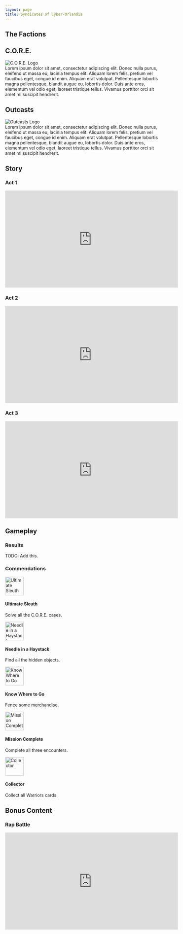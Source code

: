 ```yaml
---
layout: page
title: Syndicates of Cyber-Orlandia
---
```


## The Factions

<div class="row">
 <div class="col-md-12">
    <h2 id="C.O.R.E.">C.O.R.E.</h2>
 </div>
</div>
<div class="row">
 <div class="text-center col-md-3 col-sm-12">
    <img alt="C.O.R.E. Logo" src="http://statics.orlandia.talesoforlandia.com/past-orlandias/syndicates/core.png">
 </div>
 <div class="text-center col-md-9 col-sm-12">
    Lorem ipsum dolor sit amet, consectetur adipiscing elit. Donec nulla purus, eleifend ut massa eu, lacinia tempus elit. Aliquam lorem felis, pretium vel faucibus eget, congue id enim. Aliquam erat volutpat. Pellentesque lobortis magna pellentesque, blandit augue eu, lobortis dolor. Duis ante eros, elementum vel odio eget, laoreet tristique tellus. Vivamus porttitor orci sit amet mi suscipit hendrerit.
 </div>
</div>

<div class="row">
 <div class="col-md-12">
    <h2 id="outcasts">Outcasts</h2>
 </div>
</div>
<div class="row">
 <div class="text-center col-md-3 col-sm-12">
    <img alt="Outcasts Logo" src="http://statics.orlandia.talesoforlandia.com/past-orlandias/syndicates/outcasts.png">
 </div>
 <div class="text-center col-md-9 col-sm-12">
    Lorem ipsum dolor sit amet, consectetur adipiscing elit. Donec nulla purus, eleifend ut massa eu, lacinia tempus elit. Aliquam lorem felis, pretium vel faucibus eget, congue id enim. Aliquam erat volutpat. Pellentesque lobortis magna pellentesque, blandit augue eu, lobortis dolor. Duis ante eros, elementum vel odio eget, laoreet tristique tellus. Vivamus porttitor orci sit amet mi suscipit hendrerit.
 </div>
</div>

## Story

### Act 1

<div class="row">
  <div class="col-md-6 col-md-offset-3">
    <iframe width="560" height="315" src="https://www.youtube-nocookie.com/embed/2jEyO9aA6Co" title="Act 1 - YouTube video player" frameborder="0" allow="accelerometer; autoplay; clipboard-write; encrypted-media; gyroscope; picture-in-picture" allowfullscreen></iframe>
  </div>
</div>

### Act 2

<div class="row">
  <div class="col-md-6 col-md-offset-3">
    <iframe width="560" height="315" src="https://www.youtube-nocookie.com/embed/YYjL5-A7WCA" title="Act 2 - YouTube video player" frameborder="0" allow="accelerometer; autoplay; clipboard-write; encrypted-media; gyroscope; picture-in-picture" allowfullscreen></iframe>
  </div>
</div>

### Act 3

<div class="row">
  <div class="col-md-6 col-md-offset-3">
    <iframe width="560" height="315" src="https://www.youtube-nocookie.com/embed/7DJxCnUEmE4" title="Act 3 - YouTube video player" frameborder="0" allow="accelerometer; autoplay; clipboard-write; encrypted-media; gyroscope; picture-in-picture" allowfullscreen></iframe>
  </div>
</div>

## Gameplay

### Results

TODO: Add this.

### Commendations

<div class="row">
  <div class="col-md-4 col-sm-12">
    <div class="media">
      <span class="pull-left">
        <a href="http://statics.orlandia.talesoforlandia.com/past-orlandias/syndicates/commendations/sleuth.png" target="_blank">
          <img class="media-object img-circle" src="http://statics.orlandia.talesoforlandia.com/past-orlandias/syndicates/commendations/sleuth.png" height="60" alt="Ultimate Sleuth" />
        </a>
      </span>
      <div class="media-body">
        <h4 class="media-heading">Ultimate Sleuth</h4>
        <p>
          Solve all the C.O.R.E. cases.
        </p>
      </div>
    </div>
  </div>

  <div class="col-md-4 col-sm-12">
    <div class="media">
      <span class="pull-left">
        <a href="http://statics.orlandia.talesoforlandia.com/past-orlandias/syndicates/commendations/haystack.png" target="_blank">
          <img class="media-object img-circle" src="http://statics.orlandia.talesoforlandia.com/past-orlandias/syndicates/commendations/haystack.png" height="60" alt="Needle in a Haystack" />
        </a>
      </span>
      <div class="media-body">
        <h4 class="media-heading">Needle in a Haystack</h4>
        <p>
          Find all the hidden objects.
        </p>
      </div>
    </div>
  </div>

  <div class="col-md-4 col-sm-12">
    <div class="media">
      <span class="pull-left">
        <a href="http://statics.orlandia.talesoforlandia.com/past-orlandias/syndicates/commendations/know.png" target="_blank">
          <img class="media-object img-circle" src="http://statics.orlandia.talesoforlandia.com/past-orlandias/syndicates/commendations/know.png" height="60" alt="Know Where to Go" />
        </a>
      </span>
      <div class="media-body">
        <h4 class="media-heading">Know Where to Go</h4>
        <p>
          Fence some merchandise.
        </p>
      </div>
    </div>
  </div>
</div>

<div class="row">
  <div class="col-md-4 col-sm-12">
    <div class="media">
      <span class="pull-left">
        <a href="http://statics.orlandia.talesoforlandia.com/past-orlandias/syndicates/commendations/mission.png" target="_blank">
          <img class="media-object img-circle" src="http://statics.orlandia.talesoforlandia.com/past-orlandias/syndicates/commendations/mission.png" height="60" alt="Mission Complete" />
        </a>
      </span>
      <div class="media-body">
        <h4 class="media-heading">Mission Complete</h4>
        <p>
          Complete all three encounters.
        </p>
      </div>
    </div>
  </div>

  <div class="col-md-4 col-md-offset-4 col-sm-12">
    <div class="media">
      <span class="pull-left">
        <a href="http://statics.orlandia.talesoforlandia.com/past-orlandias/syndicates/commendations/collector.png" target="_blank">
          <img class="media-object img-circle" src="http://statics.orlandia.talesoforlandia.com/past-orlandias/syndicates/commendations/collector.png" height="60" alt="Collector" />
        </a>
      </span>
      <div class="media-body">
        <h4 class="media-heading">Collector</h4>
        <p>
          Collect all Warriors cards.
        </p>
      </div>
    </div>
  </div>
</div>

## Bonus Content

### Rap Battle

<div class="row">
  <div class="col-md-6 col-md-offset-3">
    <iframe width="560" height="315" src="https://www.youtube-nocookie.com/embed/uKKsOORIrBk" title="Rap Battle - YouTube video player" frameborder="0" allow="accelerometer; autoplay; clipboard-write; encrypted-media; gyroscope; picture-in-picture" allowfullscreen></iframe>
  </div>
</div>